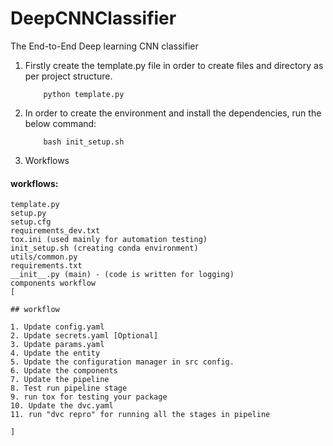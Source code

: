 # DeepCNNClassifier
The End-to-End Deep learning CNN classifier

1. Firstly create the template.py file in order to create files and directory as per project structure.

    ```
        python template.py
    ```

2. In order to create the environment and install the dependencies, run the below command:
    ```
        bash init_setup.sh
    ```

3. Workflows 

#### workflows:

```
template.py
setup.py
setup.cfg
requirements_dev.txt
tox.ini (used mainly for automation testing)
init_setup.sh (creating conda environment)
utils/common.py
requirements.txt
__init__.py (main) - (code is written for logging)
components workflow
[

## workflow

1. Update config.yaml
2. Update secrets.yaml [Optional]
3. Update params.yaml
4. Update the entity
5. Update the configuration manager in src config.
6. Update the components
7. Update the pipeline
8. Test run pipeline stage
9. run tox for testing your package
10. Update the dvc.yaml
11. run "dvc repro" for running all the stages in pipeline

]

```
